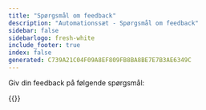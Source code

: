```yaml
---
title: "Spørgsmål om feedback"
description: "Automationssæt - Spørgsmål om feedback"
sidebar: false
sidebarlogo: fresh-white
include_footer: true
index: false
generated: C739A21C04F09A8EF809FB8BA8BE7E7B3AE6349C
---
```


Giv din feedback på følgende spørgsmål:

{{<questions name="/content/da/feedback.json" completed="Tak fordi du udfyldte spørgsmål" showNavigationButtons="false" locale="da">}}
